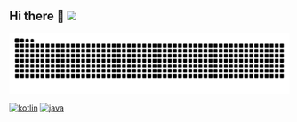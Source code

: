 ## Hi there 👋 ![](https://komarev.com/ghpvc/?username=Catnies&color=blue&style=flat-square)

<picture>
  <source media="(prefers-color-scheme: dark)" srcset="https://raw.githubusercontent.com/Catnies/Catnies/output/github-contribution-grid-snake-dark.svg">
  <source media="(prefers-color-scheme: light)" srcset="https://raw.githubusercontent.com/Catnies/Catnies/output/github-contribution-grid-snake.svg">
  <img alt="github contribution grid snake animation" src="https://raw.githubusercontent.com/Catnies/Catnies/output/github-contribution-grid-snake.svg">
</picture>

[![kotlin](https://img.shields.io/badge/kotlin-151623?style=for-the-badge&logo=kotlin&logoColor=00FEC5)](https://kotlinlang.org/) 
[![java](https://img.shields.io/badge/java-151623?style=for-the-badge&logo=openjdk&logoColor=00FEC5)](https://openjdk.org/) 

<!--
**Catnies/Catnies** is a ✨ _special_ ✨ repository because its `README.md` (this file) appears on your GitHub profile.

Here are some ideas to get you started:

- 🔭 I’m currently working on ...
- 🌱 I’m currently learning ...
- 👯 I’m looking to collaborate on ...
- 🤔 I’m looking for help with ...
- 💬 Ask me about ...
- 📫 How to reach me: ...
- 😄 Pronouns: ...
- ⚡ Fun fact: ...
-->
